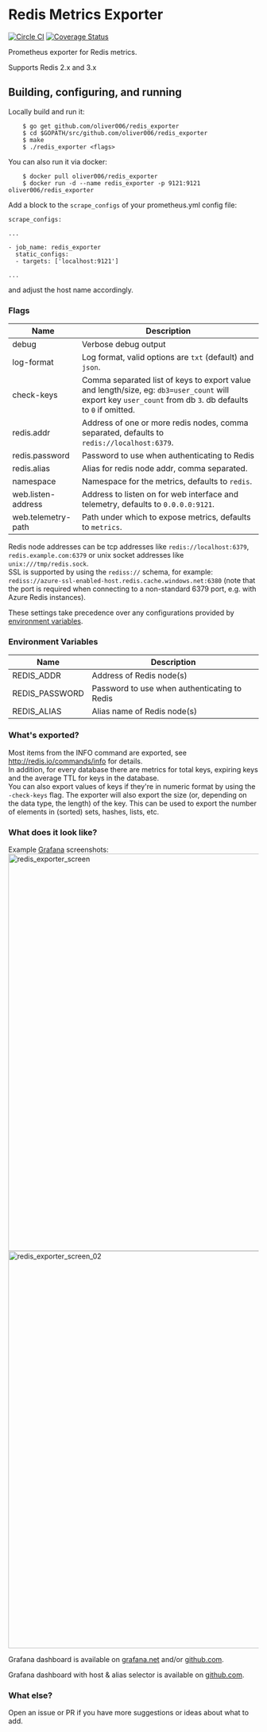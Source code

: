 # Redis Metrics Exporter
[![Circle CI](https://circleci.com/gh/oliver006/redis_exporter.svg?style=shield)](https://circleci.com/gh/oliver006/redis_exporter) [![Coverage Status](https://coveralls.io/repos/github/oliver006/redis_exporter/badge.svg?branch=master)](https://coveralls.io/github/oliver006/redis_exporter?branch=master)

Prometheus exporter for Redis metrics.<br>

Supports Redis 2.x and 3.x

## Building, configuring, and running

Locally build and run it:

```
    $ go get github.com/oliver006/redis_exporter
    $ cd $GOPATH/src/github.com/oliver006/redis_exporter
    $ make
    $ ./redis_exporter <flags>
```

You can also run it via docker:

```
    $ docker pull oliver006/redis_exporter
    $ docker run -d --name redis_exporter -p 9121:9121 oliver006/redis_exporter
```

Add a block to the `scrape_configs` of your prometheus.yml config file:

```
scrape_configs:

...

- job_name: redis_exporter
  static_configs:
  - targets: ['localhost:9121']

...
```
and adjust the host name accordingly.


### Flags

Name               | Description
-------------------|------------
debug              | Verbose debug output
log-format         | Log format, valid options are `txt` (default) and `json`.
check-keys         | Comma separated list of keys to export value and length/size, eg: `db3=user_count` will export key `user_count` from db `3`. db defaults to `0` if omitted. 
redis.addr         | Address of one or more redis nodes, comma separated, defaults to `redis://localhost:6379`.
redis.password     | Password to use when authenticating to Redis
redis.alias        | Alias for redis node addr, comma separated.
namespace          | Namespace for the metrics, defaults to `redis`.
web.listen-address | Address to listen on for web interface and telemetry, defaults to `0.0.0.0:9121`.
web.telemetry-path | Path under which to expose metrics, defaults to `metrics`.

Redis node addresses can be tcp addresses like `redis://localhost:6379`, `redis.example.com:6379` or unix socket addresses like `unix:///tmp/redis.sock`. <br>
SSL is supported by using the `rediss://` schema, for example: `rediss://azure-ssl-enabled-host.redis.cache.windows.net:6380` (note that the port is required when connecting to a non-standard 6379 port, e.g. with Azure Redis instances).

These settings take precedence over any configurations provided by [environment variables](#environment-variables).


### Environment Variables

Name               | Description
-------------------|------------
REDIS_ADDR         | Address of Redis node(s)
REDIS_PASSWORD     | Password to use when authenticating to Redis
REDIS_ALIAS        | Alias name of Redis node(s)

### What's exported?

Most items from the INFO command are exported,
see http://redis.io/commands/info for details.<br>
In addition, for every database there are metrics for total keys, expiring keys and the average TTL for keys in the database.<br> 
You can also export values of keys if they're in numeric format by using the `-check-keys` flag. The exporter will also export the size (or, depending on the data type, the length) of the key. This can be used to export the number of elements in (sorted) sets, hashes, lists, etc. <br>


### What does it look like?
Example [Grafana](http://grafana.org/) screenshots:<br>
<img width="800" alt="redis_exporter_screen" src="https://cloud.githubusercontent.com/assets/1222339/19412031/897549c6-92da-11e6-84a0-b091f9deb81d.png"><br>
<img width="800" alt="redis_exporter_screen_02" src="https://cloud.githubusercontent.com/assets/1222339/19412041/dee6d7bc-92da-11e6-84f8-610c025d6182.png">

Grafana dashboard is available on [grafana.net](https://grafana.net/dashboards/763) and/or [github.com](contrib/grafana_prometheus_redis_dashboard.json).

Grafana dashboard with host & alias selector is available on [github.com](contrib/grafana_prometheus_redis_dashboard_alias.json).

### What else?

Open an issue or PR if you have more suggestions or ideas about what to add.

